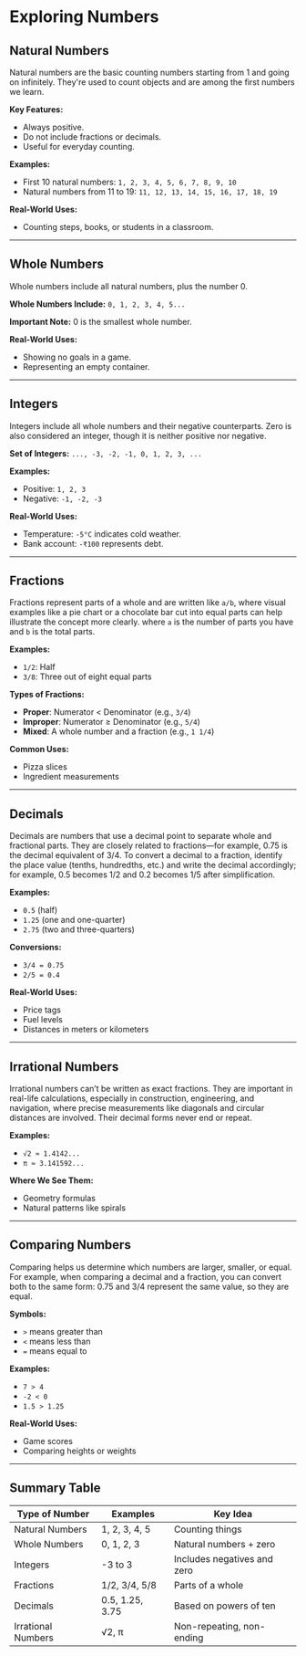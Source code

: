# Exploring Numbers

## Natural Numbers

Natural numbers are the basic counting numbers starting from 1 and going on infinitely. They're used to count objects and are among the first numbers we learn.

**Key Features:**

* Always positive.
* Do not include fractions or decimals.
* Useful for everyday counting.

**Examples:**

* First 10 natural numbers: `1, 2, 3, 4, 5, 6, 7, 8, 9, 10`
* Natural numbers from 11 to 19: `11, 12, 13, 14, 15, 16, 17, 18, 19`

**Real-World Uses:**

* Counting steps, books, or students in a classroom.

---

## Whole Numbers

Whole numbers include all natural numbers, plus the number 0.

**Whole Numbers Include:** `0, 1, 2, 3, 4, 5...`

**Important Note:** 0 is the smallest whole number.

**Real-World Uses:**

* Showing no goals in a game.
* Representing an empty container.

---

## Integers

Integers include all whole numbers and their negative counterparts. Zero is also considered an integer, though it is neither positive nor negative.

**Set of Integers:** `..., -3, -2, -1, 0, 1, 2, 3, ...`

**Examples:**

* Positive: `1, 2, 3`
* Negative: `-1, -2, -3`

**Real-World Uses:**

* Temperature: `-5°C` indicates cold weather.
* Bank account: `-₹100` represents debt.

---

## Fractions

Fractions represent parts of a whole and are written like `a/b`, where visual examples like a pie chart or a chocolate bar cut into equal parts can help illustrate the concept more clearly. where `a` is the number of parts you have and `b` is the total parts.

**Examples:**

* `1/2`: Half
* `3/8`: Three out of eight equal parts

**Types of Fractions:**

* **Proper**: Numerator < Denominator (e.g., `3/4`)
* **Improper**: Numerator ≥ Denominator (e.g., `5/4`)
* **Mixed**: A whole number and a fraction (e.g., `1 1/4`)

**Common Uses:**

* Pizza slices
* Ingredient measurements

---

## Decimals

Decimals are numbers that use a decimal point to separate whole and fractional parts. They are closely related to fractions—for example, 0.75 is the decimal equivalent of 3/4. To convert a decimal to a fraction, identify the place value (tenths, hundredths, etc.) and write the decimal accordingly; for example, 0.5 becomes 1/2 and 0.2 becomes 1/5 after simplification.

**Examples:**

* `0.5` (half)
* `1.25` (one and one-quarter)
* `2.75` (two and three-quarters)

**Conversions:**

* `3/4 = 0.75`
* `2/5 = 0.4`

**Real-World Uses:**

* Price tags
* Fuel levels
* Distances in meters or kilometers

---

## Irrational Numbers

Irrational numbers can’t be written as exact fractions. They are important in real-life calculations, especially in construction, engineering, and navigation, where precise measurements like diagonals and circular distances are involved. Their decimal forms never end or repeat.

**Examples:**

* `√2 ≈ 1.4142...`
* `π ≈ 3.141592...`

**Where We See Them:**

* Geometry formulas
* Natural patterns like spirals

---

## Comparing Numbers

Comparing helps us determine which numbers are larger, smaller, or equal. For example, when comparing a decimal and a fraction, you can convert both to the same form: 0.75 and 3/4 represent the same value, so they are equal.

**Symbols:**

* `>` means greater than
* `<` means less than
* `=` means equal to

**Examples:**

* `7 > 4`
* `-2 < 0`
* `1.5 > 1.25`

**Real-World Uses:**

* Game scores
* Comparing heights or weights

---

## Summary Table

| Type of Number     | Examples        | Key Idea                    |
| ------------------ | --------------- | --------------------------- |
| Natural Numbers    | 1, 2, 3, 4, 5   | Counting things             |
| Whole Numbers      | 0, 1, 2, 3      | Natural numbers + zero      |
| Integers           | -3 to 3         | Includes negatives and zero |
| Fractions          | 1/2, 3/4, 5/8   | Parts of a whole            |
| Decimals           | 0.5, 1.25, 3.75 | Based on powers of ten      |
| Irrational Numbers | √2, π           | Non-repeating, non-ending   |

